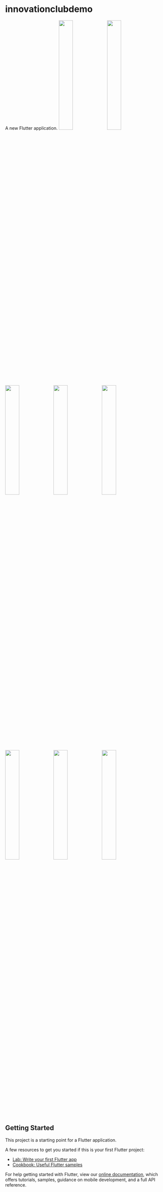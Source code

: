 # innovationclubdemo

A new Flutter application.
<img src="https://user-images.githubusercontent.com/54079190/90566033-7078e700-e1c5-11ea-88ea-eb8f81e4d4a1.jpg" width="30%"></img> <img src="https://user-images.githubusercontent.com/54079190/90566097-87b7d480-e1c5-11ea-823c-4c5b59859456.jpg" width="30%"></img> <img src="https://user-images.githubusercontent.com/54079190/90566163-a1591c00-e1c5-11ea-9049-b7366bc5389d.jpg" width="30%"></img> <img src="https://user-images.githubusercontent.com/54079190/90566347-f137e300-e1c5-11ea-898f-5a74df70f122.jpg" width="30%"></img> <img src="https://user-images.githubusercontent.com/54079190/90566548-4d9b0280-e1c6-11ea-815d-3d8db295c81b.jpg" width="30%"></img> <img src="https://user-images.githubusercontent.com/54079190/90566638-73c0a280-e1c6-11ea-9d3b-2c5127c8ddb6.jpg" width="30%"></img> <img src="https://user-images.githubusercontent.com/54079190/90566771-aff40300-e1c6-11ea-8864-e854080d4e0c.jpg" width="30%"></img> <img src="https://user-images.githubusercontent.com/54079190/90566875-dade5700-e1c6-11ea-8a07-7f7c734d643b.jpg" width="30%"></img> 

## Getting Started

This project is a starting point for a Flutter application.

A few resources to get you started if this is your first Flutter project:

- [Lab: Write your first Flutter app](https://flutter.dev/docs/get-started/codelab)
- [Cookbook: Useful Flutter samples](https://flutter.dev/docs/cookbook)

For help getting started with Flutter, view our
[online documentation](https://flutter.dev/docs), which offers tutorials,
samples, guidance on mobile development, and a full API reference.
